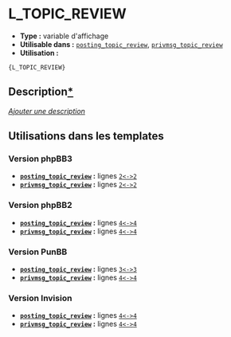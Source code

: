 # L_TOPIC_REVIEW
* __Type :__ variable d'affichage
* __Utilisable dans :__ [`posting_topic_review`](../tpl/posting_topic_review.md#readme), [`privmsg_topic_review`](../tpl/privmsg_topic_review.md#readme)
* __Utilisation :__

```smarty
{L_TOPIC_REVIEW}
```

## Description[*](https://fa-tvars.appspot.com/var/L_TOPIC_REVIEW)
[*Ajouter une description*](https://fa-tvars.appspot.com/var/L_TOPIC_REVIEW)

## Utilisations dans les templates

### Version phpBB3
* __[`posting_topic_review`](../tpl/posting_topic_review.md#readme) :__ lignes [`2`](../src/prosilver/posting_topic_review.tpl#L2)[`<->`](../src/prosilver/posting_topic_review.tpl#L2-L2)[`2`](../src/prosilver/posting_topic_review.tpl#L2)
* __[`privmsg_topic_review`](../tpl/privmsg_topic_review.md#readme) :__ lignes [`2`](../src/prosilver/privmsg_topic_review.tpl#L2)[`<->`](../src/prosilver/privmsg_topic_review.tpl#L2-L2)[`2`](../src/prosilver/privmsg_topic_review.tpl#L2)

### Version phpBB2
* __[`posting_topic_review`](../tpl/posting_topic_review.md#readme) :__ lignes [`4`](../src/subsilver/posting_topic_review.tpl#L4)[`<->`](../src/subsilver/posting_topic_review.tpl#L4-L4)[`4`](../src/subsilver/posting_topic_review.tpl#L4)
* __[`privmsg_topic_review`](../tpl/privmsg_topic_review.md#readme) :__ lignes [`4`](../src/subsilver/privmsg_topic_review.tpl#L4)[`<->`](../src/subsilver/privmsg_topic_review.tpl#L4-L4)[`4`](../src/subsilver/privmsg_topic_review.tpl#L4)

### Version PunBB
* __[`posting_topic_review`](../tpl/posting_topic_review.md#readme) :__ lignes [`3`](../src/punbb/posting_topic_review.tpl#L3)[`<->`](../src/punbb/posting_topic_review.tpl#L3-L3)[`3`](../src/punbb/posting_topic_review.tpl#L3)
* __[`privmsg_topic_review`](../tpl/privmsg_topic_review.md#readme) :__ lignes [`4`](../src/punbb/privmsg_topic_review.tpl#L4)[`<->`](../src/punbb/privmsg_topic_review.tpl#L4-L4)[`4`](../src/punbb/privmsg_topic_review.tpl#L4)

### Version Invision
* __[`posting_topic_review`](../tpl/posting_topic_review.md#readme) :__ lignes [`4`](../src/invision/posting_topic_review.tpl#L4)[`<->`](../src/invision/posting_topic_review.tpl#L4-L4)[`4`](../src/invision/posting_topic_review.tpl#L4)
* __[`privmsg_topic_review`](../tpl/privmsg_topic_review.md#readme) :__ lignes [`4`](../src/invision/privmsg_topic_review.tpl#L4)[`<->`](../src/invision/privmsg_topic_review.tpl#L4-L4)[`4`](../src/invision/privmsg_topic_review.tpl#L4)

